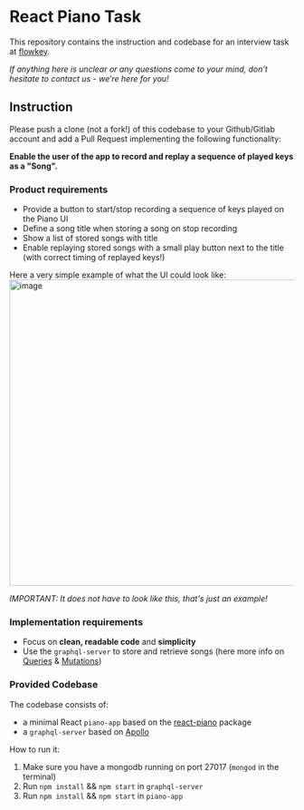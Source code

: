 # React Piano Task

This repository contains the instruction and codebase for an interview task at [flowkey](https://www.flowkey.com).

*If anything here is unclear or any questions come to your mind, don’t hesitate to contact us - we’re here for you!*

## Instruction

Please push a clone (not a fork!) of this codebase to your Github/Gitlab account and add a Pull Request implementing the following functionality:

**Enable the user of the app to record and replay a sequence of played keys as a "Song".**

### Product requirements
- Provide a button to start/stop recording a sequence of keys played on the Piano UI
- Define a song title when storing a song on stop recording
- Show a list of stored songs with title
- Enable replaying stored songs with a small play button next to the title (with correct timing of replayed keys!)

Here a very simple example of what the UI could look like:
<img width="540" alt="image" src="https://user-images.githubusercontent.com/10008938/61811943-db30e500-ae42-11e9-94ec-ec0172bb42e2.png">

*IMPORTANT: It does not have to look like this, that's just an example!*

### Implementation requirements
- Focus on **clean, readable code** and **simplicity**
- Use the `graphql-server` to store and retrieve songs (here more info on [Queries](https://www.apollographql.com/docs/react/essentials/queries/) & [Mutations](https://www.apollographql.com/docs/react/essentials/mutations/))

### Provided Codebase

The codebase consists of:
- a minimal React `piano-app` based on the [react-piano](https://github.com/kevinsqi/react-piano) package
- a `graphql-server` based on [Apollo](https://www.apollographql.com/)

How to run it:
1. Make sure you have a mongodb running on port 27017 (`mongod` in the terminal)
2. Run `npm install` && `npm start` in `graphql-server`
2. Run `npm install` && `npm start` in `piano-app`
